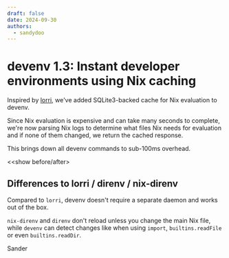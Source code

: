 ```yaml
---
draft: false
date: 2024-09-30
authors:
  - sandydoo
---
```


# devenv 1.3: Instant developer environments using Nix caching

Inspired by [lorri](https://github.com/nix-community/lorri), we've added SQLite3-backed
cache for Nix evaluation to devenv.

Since Nix evaluation is expensive and can take many seconds to complete,
we're now parsing Nix logs to determine what files Nix needs for evaluation
and if none of them changed, we return the cached response.

This brings down all devenv commands to sub-100ms overhead.

<<show before/after>

## Differences to lorri / direnv / nix-direnv

Compared to `lorri`, devenv doesn't require a separate daemon and works out of the box.

`nix-direnv` and `direnv` don't reload unless you change the main Nix file,
while `devenv` can detect changes like when using `import`, `builtins.readFile`
or even `builtins.readDir`.

Sander
